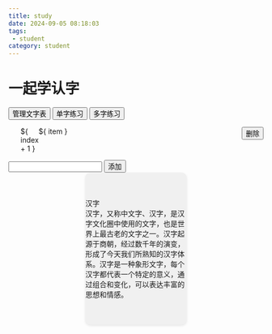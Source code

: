 ```yaml
---
title: study
date: 2024-09-05 08:18:03
tags: 
 - student
category: student
---
```




# 一起学认字

<style>
    .card-container {
        display: flex;
        flex-wrap: wrap;
        justify-content: center;
        gap: 20px;
    }

    .card {
        width: 200px;
        height: 300px;
        background-color: #f0f0f0;
        border-radius: 10px;
        box-shadow: 0 2px 5px rgba(0, 0, 0, 0.1);
        display: flex;
        flex-direction: column;
        align-items: center;
        justify-content: center;
    }

    .admin .word-item {
        display: flex;
        justify-content: space-between;
    }

    .flex1 {
        flex: 1;
    }

    .flex0 {
        flex: 0;
    }

    ul, li {
        list-style: none;
    }
</style>
<script src="https://cdn.jsdelivr.net/npm/vue@2.6.14/dist/vue.js"></script>

<div class="app" id="app">
    <section class="actions-container">
        <div class="actions">
            <button>管理文字表</button>
            <button>单字练习</button>
            <button>多字练习</button>
        </div>
    </section>
    <section class="admin-container">
        <div class="admin">
            <ul>
               <li v-for="(item, index) in wordList" :key="item" class="word-item">
               <div class="sn flex0">${ index + 1 }</div>
               <div class="word flex1">${ item }</div>
               <div><button v-on:click="rmWord(index)">删除</button></div>
               </li>
            </ul>
            <input type="text" v-model="newWord">
            <button v-on:click="addWord">添加</button>
        </div>
    </section>
    <section class="card-container">
        <div class="card">
            <div class="card-content">
                <div class="card-title">汉字</div>
                <div class="card-text">汉字，又称中文字、汉字，是汉字文化圈中使用的文字，也是世界上最古老的文字之一。汉字起源于商朝，经过数千年的演变，形成了今天我们所熟知的汉字体系。汉字是一种象形文字，每个汉字都代表一个特定的意义，通过组合和变化，可以表达丰富的思想和情感。</div>
            </div>
        </div>
    </section>    
</div>

<script>
    new Vue({
        el: '#app',
        delimiters: ['${', '}'],
        data: {
            showAdmin: false,
            showCard: true,
            newWord: '',
            wordList: ['天', '下']
        },
        methods: {
            toggleAdmin() {
                this.showAdmin = !this.showAdmin;
                this.showCard = !this.showCard;
            },
            addWord() {
                if (this.newWord.trim()) {
                    this.wordList.push(this.newWord);
                    this.newWord = '';
                }
            },
            rmWord(index) {
                this.wordList.splice(index, 1);
            }
        }
    });
</script>

<script>
    new Vue({
        el: '#app',
        data: {
            showAdmin: false,
            showCard: true,
            newWord: '',
            wordList: ['天', '下']
        },
        methods: {
            toggleAdmin() {
                this.showAdmin = !this.showAdmin;
                this.showCard = !this.showCard;

            }
        }
    });
</script>